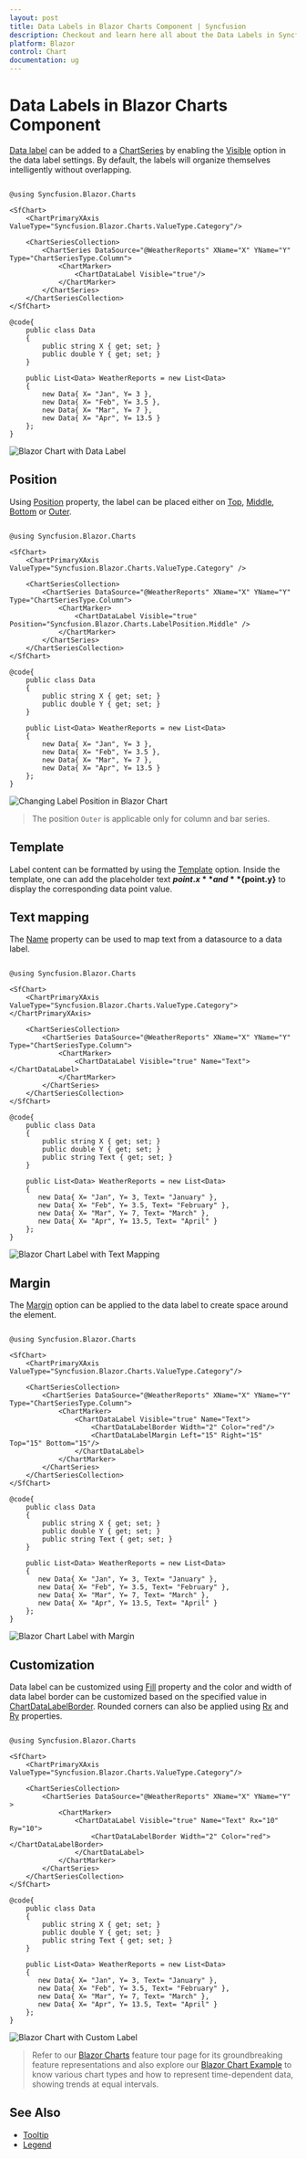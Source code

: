 ```yaml
---
layout: post
title: Data Labels in Blazor Charts Component | Syncfusion
description: Checkout and learn here all about the Data Labels in Syncfusion Blazor Charts component and much more.
platform: Blazor
control: Chart
documentation: ug
---
```


# Data Labels in Blazor Charts Component

[Data label](https://help.syncfusion.com/cr/blazor/Syncfusion.Blazor.Charts.ChartDataLabel.html) can be added to a [ChartSeries](https://help.syncfusion.com/cr/blazor/Syncfusion.Blazor.Charts.ChartSeries.html) by enabling the [Visible](https://help.syncfusion.com/cr/blazor/Syncfusion.Blazor.Charts.ChartDataLabel.html#Syncfusion_Blazor_Charts_ChartDataLabel_Visible) option in the data label settings. By default, the labels will organize themselves intelligently without overlapping.

```cshtml

@using Syncfusion.Blazor.Charts

<SfChart>
    <ChartPrimaryXAxis ValueType="Syncfusion.Blazor.Charts.ValueType.Category"/>

    <ChartSeriesCollection>
        <ChartSeries DataSource="@WeatherReports" XName="X" YName="Y" Type="ChartSeriesType.Column">
            <ChartMarker>
                <ChartDataLabel Visible="true"/>
            </ChartMarker>
        </ChartSeries>
    </ChartSeriesCollection>
</SfChart>

@code{
    public class Data
    {
        public string X { get; set; }
        public double Y { get; set; }
    }
	
    public List<Data> WeatherReports = new List<Data>
	{
        new Data{ X= "Jan", Y= 3 },
        new Data{ X= "Feb", Y= 3.5 },
        new Data{ X= "Mar", Y= 7 },
        new Data{ X= "Apr", Y= 13.5 }
    };
}

```

![Blazor Chart with Data Label](images/data-label/blazor-chart-data-label.png)

## Position

Using [Position](https://help.syncfusion.com/cr/blazor/Syncfusion.Blazor.Charts.ChartDataLabel.html#Syncfusion_Blazor_Charts_ChartDataLabel_Position) property, the label can be placed either on [Top](https://help.syncfusion.com/cr/blazor/Syncfusion.Blazor.Charts.LabelPosition.html#Syncfusion_Blazor_Charts_LabelPosition_Top), [Middle](https://help.syncfusion.com/cr/blazor/Syncfusion.Blazor.Charts.LabelPosition.html#Syncfusion_Blazor_Charts_LabelPosition_Middle), [Bottom](https://help.syncfusion.com/cr/blazor/Syncfusion.Blazor.Charts.LabelPosition.html#Syncfusion_Blazor_Charts_LabelPosition_Bottom) or [Outer](https://help.syncfusion.com/cr/blazor/Syncfusion.Blazor.Charts.LabelPosition.html#Syncfusion_Blazor_Charts_LabelPosition_Outer).

```cshtml

@using Syncfusion.Blazor.Charts

<SfChart>
    <ChartPrimaryXAxis ValueType="Syncfusion.Blazor.Charts.ValueType.Category" />

    <ChartSeriesCollection>
        <ChartSeries DataSource="@WeatherReports" XName="X" YName="Y" Type="ChartSeriesType.Column">
            <ChartMarker>
                <ChartDataLabel Visible="true" Position="Syncfusion.Blazor.Charts.LabelPosition.Middle" />
            </ChartMarker>
        </ChartSeries>
    </ChartSeriesCollection>
</SfChart>

@code{
    public class Data
    {
        public string X { get; set; }
        public double Y { get; set; }
    }
	
    public List<Data> WeatherReports = new List<Data>
    {
        new Data{ X= "Jan", Y= 3 },
        new Data{ X= "Feb", Y= 3.5 },
        new Data{ X= "Mar", Y= 7 },
        new Data{ X= "Apr", Y= 13.5 }
    };
}

```

![Changing Label Position in Blazor Chart](images/data-label/blazor-chart-label-position.png)

> The position `Outer` is applicable only for column and bar series.

## Template

Label content can be formatted by using the [Template](https://help.syncfusion.com/cr/blazor/Syncfusion.Blazor.Charts.ChartDataLabel.html#Syncfusion_Blazor_Charts_ChartDataLabel_Template) option. Inside the template, one can add the placeholder text **${point.x}** and **${point.y}** to display the corresponding data point value.

## Text mapping

The [Name](https://help.syncfusion.com/cr/blazor/Syncfusion.Blazor.Charts.ChartDataLabel.html#Syncfusion_Blazor_Charts_ChartDataLabel_Name) property can be used to map text from a datasource to a data label.

```cshtml

@using Syncfusion.Blazor.Charts

<SfChart>
    <ChartPrimaryXAxis ValueType="Syncfusion.Blazor.Charts.ValueType.Category"></ChartPrimaryXAxis>

    <ChartSeriesCollection>
        <ChartSeries DataSource="@WeatherReports" XName="X" YName="Y" Type="ChartSeriesType.Column">
            <ChartMarker>
                <ChartDataLabel Visible="true" Name="Text"></ChartDataLabel>
            </ChartMarker>
        </ChartSeries>
    </ChartSeriesCollection>
</SfChart>

@code{
    public class Data
    {
        public string X { get; set; }
        public double Y { get; set; }
        public string Text { get; set; }
    }

    public List<Data> WeatherReports = new List<Data> 
	{
	   new Data{ X= "Jan", Y= 3, Text= "January" },
	   new Data{ X= "Feb", Y= 3.5, Text= "February" },
	   new Data{ X= "Mar", Y= 7, Text= "March" },
	   new Data{ X= "Apr", Y= 13.5, Text= "April" }
	};
}

```

![Blazor Chart Label with Text Mapping](images/data-label/blazor-chart-label-with-text-mapping.png)

## Margin

The [Margin](https://help.syncfusion.com/cr/blazor/Syncfusion.Blazor.Charts.ChartDataLabel.html#Syncfusion_Blazor_Charts_ChartDataLabel_Margin) option can be applied to the data label to create space around the element.

```cshtml

@using Syncfusion.Blazor.Charts

<SfChart>
    <ChartPrimaryXAxis ValueType="Syncfusion.Blazor.Charts.ValueType.Category"/>

    <ChartSeriesCollection>
        <ChartSeries DataSource="@WeatherReports" XName="X" YName="Y" Type="ChartSeriesType.Column">
            <ChartMarker>
                <ChartDataLabel Visible="true" Name="Text">
                    <ChartDataLabelBorder Width="2" Color="red"/>
                    <ChartDataLabelMargin Left="15" Right="15" Top="15" Bottom="15"/>
                </ChartDataLabel>
            </ChartMarker>
        </ChartSeries>
    </ChartSeriesCollection>
</SfChart>

@code{
    public class Data
    {
        public string X { get; set; }
        public double Y { get; set; }
        public string Text { get; set; }
    }

    public List<Data> WeatherReports = new List<Data> 
	{
	   new Data{ X= "Jan", Y= 3, Text= "January" },
	   new Data{ X= "Feb", Y= 3.5, Text= "February" },
	   new Data{ X= "Mar", Y= 7, Text= "March" },
	   new Data{ X= "Apr", Y= 13.5, Text= "April" }
	};
}

```

![Blazor Chart Label with Margin](images/data-label/blazor-chart-label-with-margin.png)

## Customization

Data label can be customized using [Fill](https://help.syncfusion.com/cr/blazor/Syncfusion.Blazor.Charts.ChartDataLabel.html#Syncfusion_Blazor_Charts_ChartDataLabel_Fill) property and the color and width of data label border can be customized based on the specified value in [ChartDataLabelBorder](https://help.syncfusion.com/cr/blazor/Syncfusion.Blazor.Charts.ChartDataLabelBorder.html). Rounded corners can also be applied using [Rx](https://help.syncfusion.com/cr/blazor/Syncfusion.Blazor.Charts.ChartDataLabel.html#Syncfusion_Blazor_Charts_ChartDataLabel_Rx) and [Ry](https://help.syncfusion.com/cr/blazor/Syncfusion.Blazor.Charts.ChartDataLabel.html#Syncfusion_Blazor_Charts_ChartDataLabel_Ry) properties.

```cshtml

@using Syncfusion.Blazor.Charts

<SfChart>
    <ChartPrimaryXAxis ValueType="Syncfusion.Blazor.Charts.ValueType.Category"/>   

    <ChartSeriesCollection>
        <ChartSeries DataSource="@WeatherReports" XName="X" YName="Y" >
            <ChartMarker>
                <ChartDataLabel Visible="true" Name="Text" Rx="10" Ry="10">
                    <ChartDataLabelBorder Width="2" Color="red"></ChartDataLabelBorder>
                </ChartDataLabel>
            </ChartMarker>
        </ChartSeries>
    </ChartSeriesCollection>
</SfChart>

@code{
    public class Data
    {
        public string X { get; set; }
        public double Y { get; set; }
        public string Text { get; set; }
    }

    public List<Data> WeatherReports = new List<Data> 
	{
	   new Data{ X= "Jan", Y= 3, Text= "January" },
	   new Data{ X= "Feb", Y= 3.5, Text= "February" },
	   new Data{ X= "Mar", Y= 7, Text= "March" },
	   new Data{ X= "Apr", Y= 13.5, Text= "April" }
	};
}

```

![Blazor Chart with Custom Label](images/data-label/blazor-chart-custom-label.png)

> Refer to our [Blazor Charts](https://www.syncfusion.com/blazor-components/blazor-charts) feature tour page for its groundbreaking feature representations and also explore our [Blazor Chart Example](https://blazor.syncfusion.com/demos/chart/line?theme=bootstrap4) to know various chart types and how to represent time-dependent data, showing trends at equal intervals.

## See Also

* [Tooltip](./tool-tip)
* [Legend](./legend)